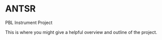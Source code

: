 ANTSR
=====

PBL Instrument Project

This is where you might give a helpful overview and outline of the project.  
